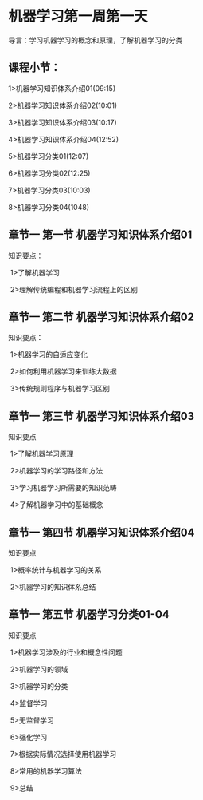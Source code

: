 # 机器学习第一周第一天

导言：学习机器学习的概念和原理，了解机器学习的分类

## 课程小节：

1>机器学习知识体系介绍01(09:15)

2>机器学习知识体系介绍02(10:01)

3>机器学习知识体系介绍03(10:17)

4>机器学习知识体系介绍04(12:52)

5>机器学习分类01(12:07)

6>机器学习分类02(12:25)

7>机器学习分类03(10:03)

8>机器学习分类04(1048)

## 章节一 第一节 机器学习知识体系介绍01

知识要点：

​	1>了解机器学习

​	2>理解传统编程和机器学习流程上的区别

## 章节一 第二节 机器学习知识体系介绍02

知识要点：

​	1>机器学习的自适应变化

​	2>如何利用机器学习来训练大数据

​	3>传统规则程序与机器学习区别

## 章节一 第三节 机器学习知识体系介绍03

知识要点

​	1>了解机器学习原理

​	2>机器学习的学习路径和方法

​	3>学习机器学习所需要的知识范畴

​	4>了解机器学习中的基础概念

## 章节一 第四节 机器学习知识体系介绍04

知识要点

​	1>概率统计与机器学习的关系

​	2>机器学习的知识体系总结

## 章节一 第五节 机器学习分类01-04

知识要点

​	1>机器学习涉及的行业和概念性问题

​	2>机器学习的领域

​	3>机器学习的分类

​	4>监督学习

​	5>无监督学习

​	6>强化学习

​	7>根据实际情况选择使用机器学习

​	8>常用的机器学习算法

​	9>总结